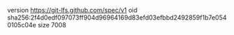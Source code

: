 version https://git-lfs.github.com/spec/v1
oid sha256:2f4d0edf097073ff904d96964169d83efd03efbbd2492859f1b7e0540105c04e
size 7008
